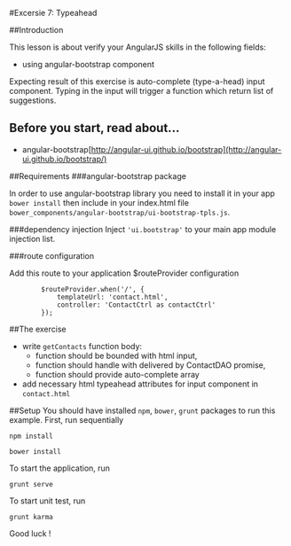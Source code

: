 #Excersie 7: Typeahead

##Introduction

This lesson is about verify your AngularJS skills in the following fields:

* using angular-bootstrap component

Expecting result of this exercise is auto-complete (type-a-head) input component. Typing in the input will trigger a function which return list of suggestions.

## Before you start, read about...
* angular-bootstrap[http://angular-ui.github.io/bootstrap](http://angular-ui.github.io/bootstrap/)

##Requirements
###angular-bootstrap package

In order to use angular-bootstrap  library you need to install it in your app `bower install` then include in your index.html file `bower_components/angular-bootstrap/ui-bootstrap-tpls.js`.

###dependency injection
Inject ```'ui.bootstrap'``` to your main app module injection list.

###route configuration

Add this route to your application $routeProvider configuration
```
        $routeProvider.when('/', {
            templateUrl: 'contact.html',
            controller: 'ContactCtrl as contactCtrl'
        });
```

##The exercise

* write ```getContacts``` function body:
    * function should be bounded with html input,
    * function should handle with delivered by ContactDAO promise,
    * function should provide auto-complete array
* add necessary html typeahead attributes for input component in ```contact.html```

##Setup
You should have installed `npm`, `bower`, `grunt`  packages to run this example. First, run sequentially

```
npm install
```

```
bower install
```

To start the application, run

```
grunt serve
```

To start unit test, run

```
grunt karma
```


Good luck !
